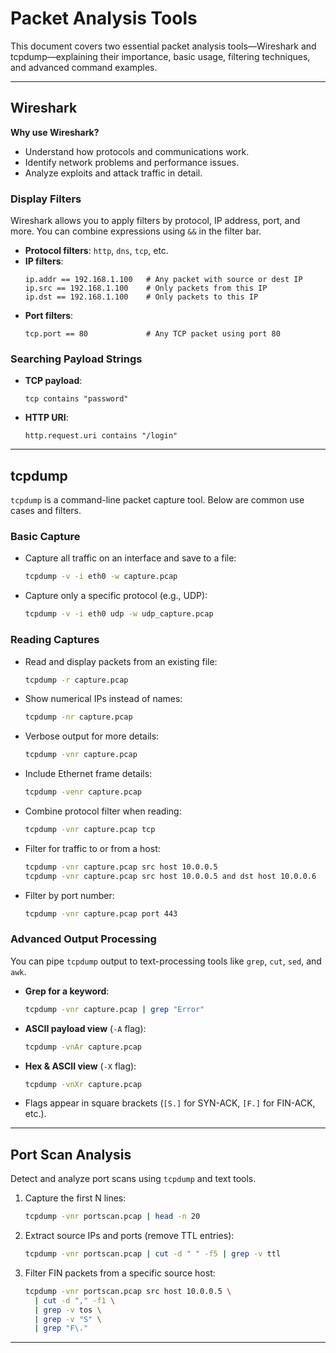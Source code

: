 # Packet Analysis Tools

This document covers two essential packet analysis tools—Wireshark and tcpdump—explaining their importance, basic usage, filtering techniques, and advanced command examples.

---

## Wireshark

**Why use Wireshark?**  
- Understand how protocols and communications work.  
- Identify network problems and performance issues.  
- Analyze exploits and attack traffic in detail.

### Display Filters
Wireshark allows you to apply filters by protocol, IP address, port, and more. You can combine expressions using `&&` in the filter bar.
- **Protocol filters**: `http`, `dns`, `tcp`, etc.  
- **IP filters**:  
  ```text
  ip.addr == 192.168.1.100   # Any packet with source or dest IP
  ip.src == 192.168.1.100    # Only packets from this IP
  ip.dst == 192.168.1.100    # Only packets to this IP
  ```
- **Port filters**:  
  ```text
  tcp.port == 80             # Any TCP packet using port 80
  ```

### Searching Payload Strings
- **TCP payload**:  
  ```text
  tcp contains "password"
  ```  
- **HTTP URI**:  
  ```text
  http.request.uri contains "/login"
  ```

---

## tcpdump

`tcpdump` is a command-line packet capture tool. Below are common use cases and filters.

### Basic Capture
- Capture all traffic on an interface and save to a file:  
  ```bash
  tcpdump -v -i eth0 -w capture.pcap
  ```
- Capture only a specific protocol (e.g., UDP):  
  ```bash
  tcpdump -v -i eth0 udp -w udp_capture.pcap
  ```

### Reading Captures
- Read and display packets from an existing file:  
  ```bash
  tcpdump -r capture.pcap
  ```
- Show numerical IPs instead of names:  
  ```bash
  tcpdump -nr capture.pcap
  ```
- Verbose output for more details:  
  ```bash
  tcpdump -vnr capture.pcap
  ```
- Include Ethernet frame details:  
  ```bash
  tcpdump -venr capture.pcap
  ```
- Combine protocol filter when reading:  
  ```bash
  tcpdump -vnr capture.pcap tcp
  ```
- Filter for traffic to or from a host:  
  ```bash
  tcpdump -vnr capture.pcap src host 10.0.0.5
  tcpdump -vnr capture.pcap src host 10.0.0.5 and dst host 10.0.0.6
  ```
- Filter by port number:  
  ```bash
  tcpdump -vnr capture.pcap port 443
  ```

### Advanced Output Processing
You can pipe `tcpdump` output to text-processing tools like `grep`, `cut`, `sed`, and `awk`.
- **Grep for a keyword**:  
  ```bash
  tcpdump -vnr capture.pcap | grep "Error"
  ```
- **ASCII payload view** (`-A` flag):  
  ```bash
  tcpdump -vnAr capture.pcap
  ```
- **Hex & ASCII view** (`-X` flag):  
  ```bash
  tcpdump -vnXr capture.pcap
  ```
- Flags appear in square brackets (`[S.]` for SYN-ACK, `[F.]` for FIN-ACK, etc.).

---

## Port Scan Analysis
Detect and analyze port scans using `tcpdump` and text tools.

1. Capture the first N lines:  
   ```bash
   tcpdump -vnr portscan.pcap | head -n 20
   ```

2. Extract source IPs and ports (remove TTL entries):  
   ```bash
   tcpdump -vnr portscan.pcap | cut -d " " -f5 | grep -v ttl
   ```

3. Filter FIN packets from a specific source host:  
   ```bash
   tcpdump -vnr portscan.pcap src host 10.0.0.5 \
     | cut -d "," -f1 \
     | grep -v tos \
     | grep -v "S" \
     | grep "F\."
   ```
---
